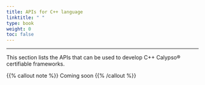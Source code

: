 ```yaml
---
title: APIs for C++ language
linktitle: " "
type: book
weight: 0
toc: false
---
```


---
This section lists the APIs that can be used to develop C++ Calypso® certifiable frameworks.

{{% callout note %}} Coming soon {{% /callout %}}

